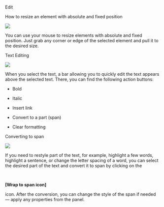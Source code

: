 Edit

How to resize an element with absolute and fixed position

![](https://uploads.quarkly.io/landing/docs-interface-context-menu.png)

You can use your mouse to resize elements with absolute and fixed position. Just grab any corner or edge of the selected element and pull it to the desired size.

Text Editing

![](https://uploads.quarkly.io/landing/docs-interface-context-menu.png)

When you select the text, a bar allowing you to quickly edit the text appears above the selected text. There, you can find the following action buttons:

*   Bold
    
*   Italic
    
*   Insert link
    
*   Convert to a part (span)
    
*   Clear formatting
    

Converting to span

![](https://uploads.quarkly.io/landing/docs-interface-context-menu.png)

If you need to restyle part of the text, for example, highlight a few words, highlight a sentence, or change the letter spacing of a word, you can select the desired part of the text and convert it to span by clicking on the

 

**\[Wrap to span icon\]**

icon. After the conversion, you can change the style of the span if needed — apply any properties from the panel.